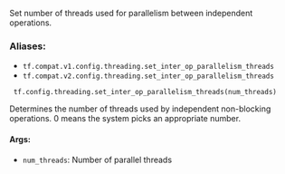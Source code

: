 
Set number of threads used for parallelism between independent operations.
### Aliases:
- `tf.compat.v1.config.threading.set_inter_op_parallelism_threads`
- `tf.compat.v2.config.threading.set_inter_op_parallelism_threads`

```
 tf.config.threading.set_inter_op_parallelism_threads(num_threads)
```

Determines the number of threads used by independent non-blocking operations. 0 means the system picks an appropriate number.
#### Args:
- `num_threads`: Number of parallel threads
